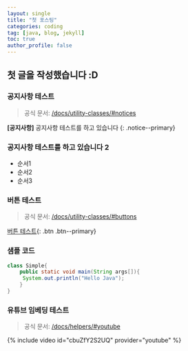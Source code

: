 ```yaml
---
layout: single
title: "첫 포스팅"
categories: coding
tag: [java, blog, jekyll]
toc: true
author_profile: false
---
```



## 첫 글을 작성했습니다 :D

### 공지사항 테스트

> 공식 문서: [/docs/utility-classes/#notices](https://mmistakes.github.io/minimal-mistakes/docs/utility-classes/#notices)

**[공지사항]** 공지사항 테스트를 하고 있습니다
{: .notice--primary}


<div class="notice--info">
    <h3> 공지사항 테스트를 하고 있습니다 2 </h3>
    <ul>
        <li> 순서1 </li>
        <li> 순서2 </li>
        <li> 순서3 </li>
    </ul>
</div>


### 버튼 테스트

> 공식 문서: [/docs/utility-classes/#buttons](https://mmistakes.github.io/minimal-mistakes/docs/utility-classes/#buttons)


[버튼 테스트](https://google.com){: .btn .btn--primary}


### 샘플 코드

```java
class Simple{  
    public static void main(String args[]){  
     System.out.println("Hello Java");  
    }  
}  
```

### 유튜브 임베딩 테스트

> 공식 문서: [/docs/helpers/#youtube](https://mmistakes.github.io/minimal-mistakes/docs/helpers/#youtube)

{% include video id="cbuZfY2S2UQ" provider="youtube" %}